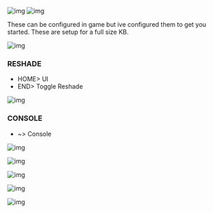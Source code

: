 ![img](https://s11.gifyu.com/images/SgCoI.png)
![img](https://s11.gifyu.com/images/Sgd38.jpg)

These can be configured in game but ive configured them to get you started. These are setup for a full size KB.

![img](https://s11.gifyu.com/images/Sgd38.jpg)

### RESHADE

- HOME>  UI
- END> Toggle Reshade

![img](https://s11.gifyu.com/images/Sgd38.jpg)

### CONSOLE

- ~> Console

![img](https://s11.gifyu.com/images/Sgd38.jpg)


![img](https://s11.gifyu.com/images/Sgd38.jpg)


![img](https://s11.gifyu.com/images/Sgd38.jpg)


![img](https://s11.gifyu.com/images/Sgd38.jpg)


![img](https://s11.gifyu.com/images/Sgd38.jpg)

